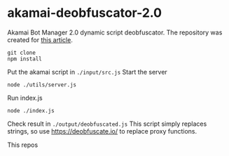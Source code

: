 # akamai-deobfuscator-2.0
Akamai Bot Manager 2.0 dynamic script deobfuscator.
The repository was created for [this article](https://habr.com).
```
git clone
npm install
```
Put the akamai script in `./input/src.js`
Start the server 
```
node ./utils/server.js
```
Run index.js 
```
node ./index.js
```
Check result in `./output/deobfuscated.js`
This script simply replaces strings, so use https://deobfuscate.io/ to replace proxy functions.

This repos